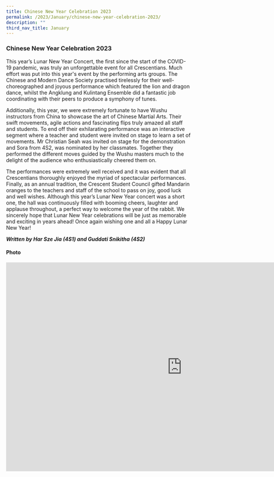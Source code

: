 ```yaml
---
title: Chinese New Year Celebration 2023
permalink: /2023/January/chinese-new-year-celebration-2023/
description: ""
third_nav_title: January
---
```

### **Chinese New Year Celebration 2023** ###

This year’s Lunar New Year Concert, the first since the start of the COVID-19 pandemic, was truly an unforgettable event for all Crescentians. Much effort was put into this year's event by the performing arts groups. The Chinese and Modern Dance Society practised tirelessly for their well-choreographed and joyous performance which featured the lion and dragon dance, whilst the Angklung and Kulintang Ensemble did a fantastic job coordinating with their peers to produce a symphony of tunes.

Additionally, this year, we were extremely fortunate to have Wushu instructors from China to showcase the art of Chinese Martial Arts. Their swift movements, agile actions and fascinating flips truly amazed all staff and students. To end off their exhilarating performance was an interactive segment where a teacher and student were invited on stage to learn a set of movements. Mr Christian Seah was invited on stage for the demonstration and Sora from 4S2, was nominated by her classmates. Together they performed the different moves guided by the Wushu masters much to the delight of the audience who enthusiastically cheered them on.

The performances were extremely well received and it was evident that all Crescentians thoroughly enjoyed the myriad of spectacular performances. Finally, as an annual tradition, the Crescent Student Council gifted Mandarin oranges to the teachers and staff of the school to pass on joy, good luck and well wishes. Although this year’s Lunar New Year concert was a short one, the hall was continuously filled with booming cheers, laughter and applause throughout, a perfect way to welcome the year of the rabbit. We sincerely hope that Lunar New Year celebrations will be just as memorable and exciting in years ahead! Once again wishing one and all a Happy Lunar New Year!

***Written by Har Sze Jia (4S1) and Guddati Snikitha (4S2)***



#### Photo ####

<iframe src="https://docs.google.com/presentation/d/e/2PACX-1vRL79rnzougLtEw0i_0gjZ6pf2-BDDWr9Ar76FMkJyPQFeo8N5fPttAhxIGEKFO3bqVh1-65WDT3PV-/embed?start=true&loop=true&delayms=3000" frameborder="0" width="960" height="569" allowfullscreen="true"></iframe>
